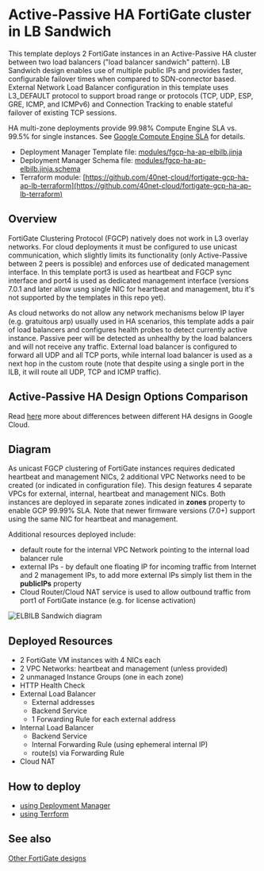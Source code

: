 # Active-Passive HA FortiGate cluster in LB Sandwich
This template deploys 2 FortiGate instances in an Active-Passive HA cluster between two load balancers ("load balancer sandwich" pattern). LB Sandwich design enables use of multiple public IPs and provides faster, configurable failover times when compared to SDN-connector based. External Network Load Balancer configuration in this template uses L3_DEFAULT protocol to support broad range or protocols (TCP, UDP, ESP, GRE, ICMP, and ICMPv6) and Connection Tracking to enable stateful failover of existing TCP sessions.

HA multi-zone deployments provide 99.98% Compute Engine SLA vs. 99.5% for single instances. See [Google Compute Engine SLA](https://cloud.google.com/compute/sla) for details.

* Deployment Manager Template file: [modules/fgcp-ha-ap-elbilb.jinja](../modules/deployment-manager/fgcp-ha-ap-elbilb.jinja)
* Deployment Manager Schema file: [modules/fgcp-ha-ap-elbilb.jinja.schema](../modules/deployment-manager/fgcp-ha-ap-elbilb.jinja.schema)
* Terraform module: [https://github.com/40net-cloud/fortigate-gcp-ha-ap-lb-terraform](https://github.com/40net-cloud/fortigate-gcp-ha-ap-lb-terraform)

## Overview
FortiGate Clustering Protocol (FGCP) natively does not work in L3 overlay networks. For cloud deployments it must be configured to use unicast communication, which slightly limits its functionality (only Active-Passive between 2 peers is possible) and enforces use of dedicated management interface. In this template port3 is used as heartbeat and FGCP sync interface and port4 is used as dedicated management interface (versions 7.0.1 and later allow usng single NIC for heartbeat and management, btu it's not supported by the templates in this repo yet).

As cloud networks do not allow any network mechanisms below IP layer (e.g. gratuitous arp) usually used in HA scenarios, this template adds a pair of load balancers and configures health probes to detect currently active instance. Passive peer will be detected as unhealthy by the load balancers and will not receive any traffic. External load balancer is configured to forward all UDP and all TCP ports, while internal load balancer is used as a next hop in the custom route (note that despite using a single port in the ILB, it will route all UDP, TCP and ICMP traffic).

## Active-Passive HA Design Options Comparison
Read [here](../../README.md#choosing-ha-architecture) more about differences between different HA designs in Google Cloud.

## Diagram
As unicast FGCP clustering of FortiGate instances requires dedicated heartbeat and management NICs, 2 additional VPC Networks need to be created (or indicated in configuration file). This design features 4 separate VPCs for external, internal, heartbeat and management NICs. Both instances are deployed in separate zones indicated in **zones** property to enable GCP 99.99% SLA. Note that newer firmware versions (7.0+) support using the same NIC for heartbeat and management.

Additional resources deployed include:
- default route for the internal VPC Network pointing to the internal load balancer rule
- external IPs - by default one floating IP for incoming traffic from Internet and 2 management IPs, to add more external IPs simply list them in the **publicIPs** property
- Cloud Router/Cloud NAT service is used to allow outbound traffic from port1 of FortiGate instance (e.g. for license activation)

![ELBILB Sandwich diagram](https://lucid.app/publicSegments/view/190fc808-660a-4094-aeb7-c3ef4ebcb2c5/image.png)

## Deployed Resources
- 2 FortiGate VM instances with 4 NICs each
- 2 VPC Networks: heartbeat and management (unless provided)
- 2 unmanaged Instance Groups (one in each zone)
- HTTP Health Check
- External Load Balancer
    - External addresses
    - Backend Service
    - 1 Forwarding Rule for each external address
- Internal Load Balancer
    - Backend Service
    - Internal Forwarding Rule (using ephemeral internal IP)
    - route(s) via Forwarding Rule
- Cloud NAT

## How to deploy
- [using Deployment Manager](deployment-manager/)
- [using Terrform](terraform/)

## See also
[Other FortiGate designs](../../README.md)
